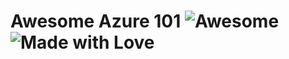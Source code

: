 # Awesome Azure 101 ![Awesome](https://cdn.rawgit.com/sindresorhus/awesome/d7305f38d29fed78fa85652e3a63e154dd8e8829/media/badge.svg) ![Made with Love](https://img.shields.io/badge/Made%20With-Love-orange.svg)